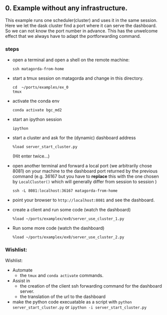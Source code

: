 
## 0. Example without any infrastructure.
This example runs one scheduler(cluster) and uses it in the same session.
Here we let the dask cluster find a port where it can serve the dashboard.
So we can not know the port number in advance. This has the unwelcome effect that we always have to
adapt the portforwarding command.

### steps
* open a terminal and open a shell on the remote machine:
  ```
  ssh matagorda-from-home
  ```
* start a tmux session on matagorda and change in this directory.  
  ```
  cd  ~/ports/examples/ex_0
  tmux
  ```
* activate the conda env
  ```
  conda activate bgc_md2
  ```
* start an ipython session
  ```
  ipython
  ```
* start a cluster and ask for the (dynamic) dashboard address
  ```ipython
  %load server_start_cluster.py
  ```
  (Hit enter twice...)
* open another terminal
  and forward a local port (we arbitrarily chose 8081)  on your machine to the dashboard port returned by  the previous command (e.g. 36167 but you have to **replace** this with the one chosen by `LocalCluster()` which will generally differ from session to session  )
  ```
  ssh -L 8081:localhost:36167 matagorda-from-home
  ```
* point your browser to `http://localhost:8081` and see the dashboard.

* create a client and run some code (watch the dashboard)
  ```ipython
  %load ~/ports/examplex/ex0/server_use_cluster_1.py
  ```
* Run some more code (watch the dashboard)
  ```ipython
  %load ~/ports/examplex/ex0/server_use_cluster_2.py
  ```

### Wishlist:
Wishlist:
* Automate
  * the `tmux` and `conda activate` commands.
* Assist in
  * the creation of the client ssh forwarding command for the dashboard server.
  * the translation of the url to the dashboard
* make the python code execuatable as a script with
```python server_start_cluster.py``` or
```ipython -i server_start_cluster.py```
